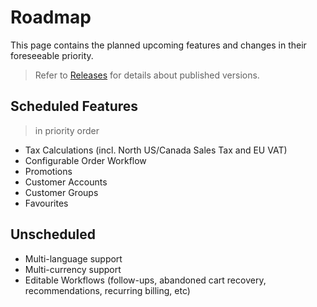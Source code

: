 # Roadmap

This page contains the planned upcoming features and changes in their foreseeable priority.

> Refer to [Releases](releases.md) for details about published versions.

## Scheduled Features

> in priority order

- Tax Calculations (incl. North US/Canada Sales Tax and EU VAT)
- Configurable Order Workflow
- Promotions
- Customer Accounts
- Customer Groups
- Favourites

## Unscheduled

- Multi-language support
- Multi-currency support
- Editable Workflows (follow-ups, abandoned cart recovery,
  recommendations, recurring billing, etc)

